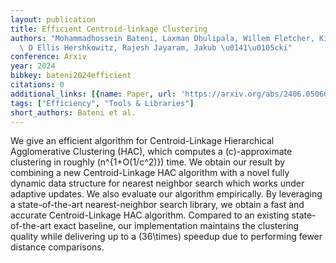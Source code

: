 ```yaml
---
layout: publication
title: Efficient Centroid-linkage Clustering
authors: "Mohammadhossein Bateni, Laxman Dhulipala, Willem Fletcher, Kishen N Gowda,\
  \ D Ellis Hershkowitz, Rajesh Jayaram, Jakub \u0141\u0105cki"
conference: Arxiv
year: 2024
bibkey: bateni2024efficient
citations: 0
additional_links: [{name: Paper, url: 'https://arxiv.org/abs/2406.05066'}]
tags: ["Efficiency", "Tools & Libraries"]
short_authors: Bateni et al.
---
```

We give an efficient algorithm for Centroid-Linkage Hierarchical
Agglomerative Clustering (HAC), which computes a \(c\)-approximate clustering in
roughly \(n^\{1+O(1/c^2)\}\) time. We obtain our result by combining a new
Centroid-Linkage HAC algorithm with a novel fully dynamic data structure for
nearest neighbor search which works under adaptive updates.
  We also evaluate our algorithm empirically. By leveraging a state-of-the-art
nearest-neighbor search library, we obtain a fast and accurate Centroid-Linkage
HAC algorithm. Compared to an existing state-of-the-art exact baseline, our
implementation maintains the clustering quality while delivering up to a
\(36\times\) speedup due to performing fewer distance comparisons.